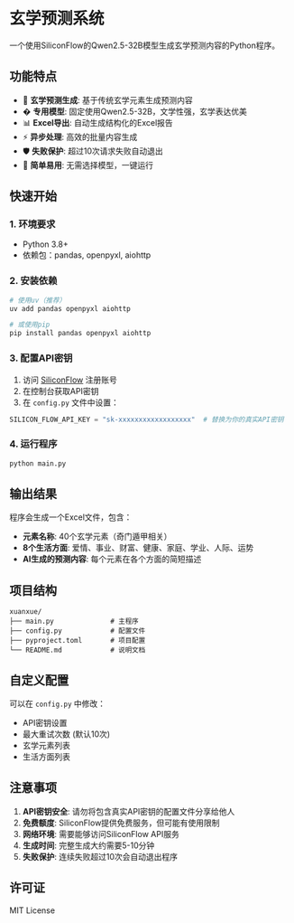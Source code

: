 # 玄学预测系统

一个使用SiliconFlow的Qwen2.5-32B模型生成玄学预测内容的Python程序。

## 功能特点

- 🔮 **玄学预测生成**: 基于传统玄学元素生成预测内容
- � **专用模型**: 固定使用Qwen2.5-32B，文学性强，玄学表达优美
- 📊 **Excel导出**: 自动生成结构化的Excel报告
- ⚡ **异步处理**: 高效的批量内容生成
- 🛡️ **失败保护**: 超过10次请求失败自动退出
- 🎯 **简单易用**: 无需选择模型，一键运行

## 快速开始

### 1. 环境要求
- Python 3.8+
- 依赖包：pandas, openpyxl, aiohttp

### 2. 安装依赖
```bash
# 使用uv（推荐）
uv add pandas openpyxl aiohttp

# 或使用pip
pip install pandas openpyxl aiohttp
```

### 3. 配置API密钥
1. 访问 [SiliconFlow](https://cloud.siliconflow.cn/) 注册账号
2. 在控制台获取API密钥
3. 在 `config.py` 文件中设置：
```python
SILICON_FLOW_API_KEY = "sk-xxxxxxxxxxxxxxxxxx"  # 替换为你的真实API密钥
```

### 4. 运行程序
```bash
python main.py
```

## 输出结果

程序会生成一个Excel文件，包含：
- **元素名称**: 40个玄学元素（奇门遁甲相关）
- **8个生活方面**: 爱情、事业、财富、健康、家庭、学业、人际、运势
- **AI生成的预测内容**: 每个元素在各个方面的简短描述

## 项目结构

```
xuanxue/
├── main.py              # 主程序
├── config.py            # 配置文件
├── pyproject.toml       # 项目配置
└── README.md            # 说明文档
```

## 自定义配置

可以在 `config.py` 中修改：
- API密钥设置
- 最大重试次数 (默认10次)
- 玄学元素列表
- 生活方面列表

## 注意事项

1. **API密钥安全**: 请勿将包含真实API密钥的配置文件分享给他人
2. **免费额度**: SiliconFlow提供免费服务，但可能有使用限制
3. **网络环境**: 需要能够访问SiliconFlow API服务
4. **生成时间**: 完整生成大约需要5-10分钟
5. **失败保护**: 连续失败超过10次会自动退出程序

## 许可证

MIT License